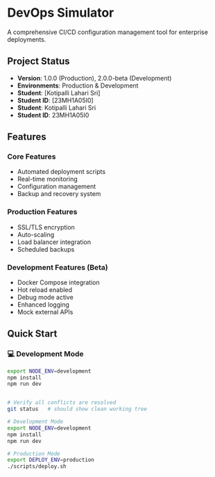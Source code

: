 # DevOps Simulator

A comprehensive CI/CD configuration management tool for enterprise deployments.

## Project Status
- **Version**: 1.0.0 (Production), 2.0.0-beta (Development)
- **Environments**: Production & Development
- **Student**: [Kotipalli Lahari Sri]
- **Student ID**: [23MH1A05I0]
- **Student**: Kotipalli Lahari Sri
- **Student ID**: 23MH1A05I0

## Features

### Core Features
- Automated deployment scripts
- Real-time monitoring
- Configuration management
- Backup and recovery system

### Production Features
- SSL/TLS encryption
- Auto-scaling
- Load balancer integration
- Scheduled backups

### Development Features (Beta)
- Docker Compose integration
- Hot reload enabled
- Debug mode active
- Enhanced logging
- Mock external APIs

## Quick Start

### 💻 Development Mode
```bash
export NODE_ENV=development
npm install
npm run dev


# Verify all conflicts are resolved
git status   # should show clean working tree

# Development Mode
export NODE_ENV=development
npm install
npm run dev

# Production Mode
export DEPLOY_ENV=production
./scripts/deploy.sh
